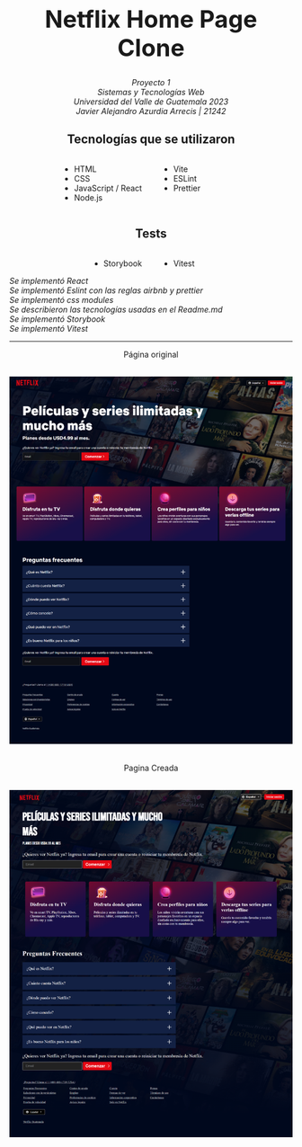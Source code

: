 <h1 align="center" style="font-size: 3em;">Netflix Home Page Clone</h1>
<div align="center" style="font-style: italic">
Proyecto 1 <br/>
Sistemas y Tecnologías Web <br/>
Universidad del Valle de Guatemala 2023 <br/>
Javier Alejandro Azurdia Arrecis | 21242 <br/>
</div>

<div style="display: flex; justify-content: center; flex-direction: column; align-items: center">
<h2 style="font-size: 1.5em;">
    Tecnologías que se utilizaron
</h2>
<ul style=" column-count: 2; column-gap: 4em;">
    <li>HTML</li>
    <li>CSS</li>
    <li>JavaScript / React</li>
    <li>Node.js</li>
    <li>Vite</li>
    <li>ESLint</li>
    <li>Prettier</li>
</ul>
<h2 style="font-size: 1.5em;">
    Tests
</h2>
<ul style=" column-count: 2; column-gap: 4em;">
    <li>Storybook</li>
    <li>Vitest</li>
</ul>
</div>

<div style="font-style: italic">
Se implementó React
<br/>
Se implementó Eslint con las reglas airbnb y prettier
<br/>
Se implementó css modules
<br/>
Se describieron las tecnologías usadas en el Readme.md
<br/>
Se implementó Storybook
<br/>
Se implementó Vitest
<br/>
</div>

<hr/>
<div align="center" style="font-size: 1em">
    Página original
<br/><br/>

![Screenshot de la página original](Pagina-original.png)

<br/>
Pagina Creada
<br/><br/>

![Screenshot de la página creada](Pagina-creada.png)

</div>
